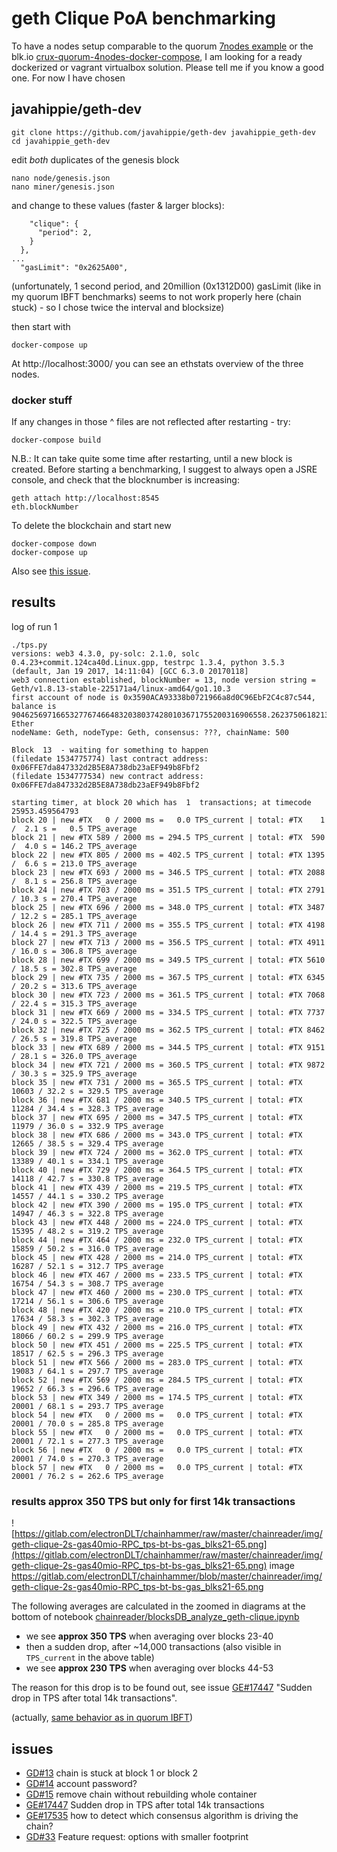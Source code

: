 # geth Clique PoA benchmarking
To have a nodes setup comparable to the  quorum [7nodes example](https://github.com/jpmorganchase/quorum-examples/tree/master/examples/7nodes) or the blk.io [crux-quorum-4nodes-docker-compose](https://github.com/blk-io/crux/blob/master/docker/quorum-crux/docker-compose.yaml), I am looking for a ready dockerized or vagrant virtualbox solution. Please tell me if you know a good one. For now I have chosen

## javahippie/geth-dev

```
git clone https://github.com/javahippie/geth-dev javahippie_geth-dev
cd javahippie_geth-dev
```

edit *both* duplicates of the genesis block

```
nano node/genesis.json 
nano miner/genesis.json 
```

and change to these values (faster & larger blocks):

```
    "clique": {
      "period": 2,
    }
  },
...
  "gasLimit": "0x2625A00",
```

(unfortunately, 1 second period, and 20million (0x1312D00) gasLimit (like in my quorum IBFT benchmarks) seems to not work properly here (chain stuck) - so I chose twice the interval and blocksize)

then start with
```
docker-compose up
```

At http://localhost:3000/ you can see an ethstats overview of the three nodes.

### docker stuff

If any changes in those ^ files are not reflected after restarting - try:

    docker-compose build

N.B.: It can take quite some time after restarting, until a new block is created. Before starting a benchmarking, I suggest to always open a JSRE console, and check that the blocknumber is increasing:

    geth attach http://localhost:8545
    eth.blockNumber

To delete the blockchain and start new

    docker-compose down
    docker-compose up

Also see [this issue](https://github.com/javahippie/geth-dev/issues/15).

## results
log of run 1
```
./tps.py 
versions: web3 4.3.0, py-solc: 2.1.0, solc 0.4.23+commit.124ca40d.Linux.gpp, testrpc 1.3.4, python 3.5.3 (default, Jan 19 2017, 14:11:04) [GCC 6.3.0 20170118]
web3 connection established, blockNumber = 13, node version string =  Geth/v1.8.13-stable-225171a4/linux-amd64/go1.10.3
first account of node is 0x3590ACA93338b0721966a8d0C96EbF2C4c87c544, balance is 904625697166532776746648320380374280103671755200316906558.262375061821325312 Ether
nodeName: Geth, nodeType: Geth, consensus: ???, chainName: 500

Block  13  - waiting for something to happen
(filedate 1534775774) last contract address: 0x06FFE7da847332d2B5E8A738db23aEF949b8Fbf2
(filedate 1534777534) new contract address: 0x06FFE7da847332d2B5E8A738db23aEF949b8Fbf2

starting timer, at block 20 which has  1  transactions; at timecode 25953.459564793
block 20 | new #TX   0 / 2000 ms =   0.0 TPS_current | total: #TX    1 /  2.1 s =   0.5 TPS_average
block 21 | new #TX 589 / 2000 ms = 294.5 TPS_current | total: #TX  590 /  4.0 s = 146.2 TPS_average
block 22 | new #TX 805 / 2000 ms = 402.5 TPS_current | total: #TX 1395 /  6.6 s = 213.0 TPS_average
block 23 | new #TX 693 / 2000 ms = 346.5 TPS_current | total: #TX 2088 /  8.1 s = 256.8 TPS_average
block 24 | new #TX 703 / 2000 ms = 351.5 TPS_current | total: #TX 2791 / 10.3 s = 270.4 TPS_average
block 25 | new #TX 696 / 2000 ms = 348.0 TPS_current | total: #TX 3487 / 12.2 s = 285.1 TPS_average
block 26 | new #TX 711 / 2000 ms = 355.5 TPS_current | total: #TX 4198 / 14.4 s = 291.3 TPS_average
block 27 | new #TX 713 / 2000 ms = 356.5 TPS_current | total: #TX 4911 / 16.0 s = 306.8 TPS_average
block 28 | new #TX 699 / 2000 ms = 349.5 TPS_current | total: #TX 5610 / 18.5 s = 302.8 TPS_average
block 29 | new #TX 735 / 2000 ms = 367.5 TPS_current | total: #TX 6345 / 20.2 s = 313.6 TPS_average
block 30 | new #TX 723 / 2000 ms = 361.5 TPS_current | total: #TX 7068 / 22.4 s = 315.3 TPS_average
block 31 | new #TX 669 / 2000 ms = 334.5 TPS_current | total: #TX 7737 / 24.0 s = 322.5 TPS_average
block 32 | new #TX 725 / 2000 ms = 362.5 TPS_current | total: #TX 8462 / 26.5 s = 319.8 TPS_average
block 33 | new #TX 689 / 2000 ms = 344.5 TPS_current | total: #TX 9151 / 28.1 s = 326.0 TPS_average
block 34 | new #TX 721 / 2000 ms = 360.5 TPS_current | total: #TX 9872 / 30.3 s = 325.9 TPS_average
block 35 | new #TX 731 / 2000 ms = 365.5 TPS_current | total: #TX 10603 / 32.2 s = 329.5 TPS_average
block 36 | new #TX 681 / 2000 ms = 340.5 TPS_current | total: #TX 11284 / 34.4 s = 328.3 TPS_average
block 37 | new #TX 695 / 2000 ms = 347.5 TPS_current | total: #TX 11979 / 36.0 s = 332.9 TPS_average
block 38 | new #TX 686 / 2000 ms = 343.0 TPS_current | total: #TX 12665 / 38.5 s = 329.4 TPS_average
block 39 | new #TX 724 / 2000 ms = 362.0 TPS_current | total: #TX 13389 / 40.1 s = 334.1 TPS_average
block 40 | new #TX 729 / 2000 ms = 364.5 TPS_current | total: #TX 14118 / 42.7 s = 330.8 TPS_average
block 41 | new #TX 439 / 2000 ms = 219.5 TPS_current | total: #TX 14557 / 44.1 s = 330.2 TPS_average
block 42 | new #TX 390 / 2000 ms = 195.0 TPS_current | total: #TX 14947 / 46.3 s = 322.8 TPS_average
block 43 | new #TX 448 / 2000 ms = 224.0 TPS_current | total: #TX 15395 / 48.2 s = 319.2 TPS_average
block 44 | new #TX 464 / 2000 ms = 232.0 TPS_current | total: #TX 15859 / 50.2 s = 316.0 TPS_average
block 45 | new #TX 428 / 2000 ms = 214.0 TPS_current | total: #TX 16287 / 52.1 s = 312.7 TPS_average
block 46 | new #TX 467 / 2000 ms = 233.5 TPS_current | total: #TX 16754 / 54.3 s = 308.7 TPS_average
block 47 | new #TX 460 / 2000 ms = 230.0 TPS_current | total: #TX 17214 / 56.1 s = 306.6 TPS_average
block 48 | new #TX 420 / 2000 ms = 210.0 TPS_current | total: #TX 17634 / 58.3 s = 302.3 TPS_average
block 49 | new #TX 432 / 2000 ms = 216.0 TPS_current | total: #TX 18066 / 60.2 s = 299.9 TPS_average
block 50 | new #TX 451 / 2000 ms = 225.5 TPS_current | total: #TX 18517 / 62.5 s = 296.3 TPS_average
block 51 | new #TX 566 / 2000 ms = 283.0 TPS_current | total: #TX 19083 / 64.1 s = 297.7 TPS_average
block 52 | new #TX 569 / 2000 ms = 284.5 TPS_current | total: #TX 19652 / 66.3 s = 296.6 TPS_average
block 53 | new #TX 349 / 2000 ms = 174.5 TPS_current | total: #TX 20001 / 68.1 s = 293.7 TPS_average
block 54 | new #TX   0 / 2000 ms =   0.0 TPS_current | total: #TX 20001 / 70.0 s = 285.8 TPS_average
block 55 | new #TX   0 / 2000 ms =   0.0 TPS_current | total: #TX 20001 / 72.1 s = 277.3 TPS_average
block 56 | new #TX   0 / 2000 ms =   0.0 TPS_current | total: #TX 20001 / 74.0 s = 270.3 TPS_average
block 57 | new #TX   0 / 2000 ms =   0.0 TPS_current | total: #TX 20001 / 76.2 s = 262.6 TPS_average
```
### results approx 350 TPS but only for first 14k transactions 

![https://gitlab.com/electronDLT/chainhammer/raw/master/chainreader/img/geth-clique-2s-gas40mio-RPC_tps-bt-bs-gas_blks21-65.png](https://gitlab.com/electronDLT/chainhammer/raw/master/chainreader/img/geth-clique-2s-gas40mio-RPC_tps-bt-bs-gas_blks21-65.png)
image https://gitlab.com/electronDLT/chainhammer/blob/master/chainreader/img/geth-clique-2s-gas40mio-RPC_tps-bt-bs-gas_blks21-65.png

The following averages are calculated in the zoomed in diagrams at the bottom of notebook [chainreader/blocksDB_analyze_geth-clique.ipynb](https://gitlab.com/electronDLT/chainhammer/blob/master/chainreader/blocksDB_analyze_geth-clique.ipynb)


* we see **approx 350 TPS** when averaging over blocks 23-40 
* then a sudden drop, after ~14,000 transactions (also visible in `TPS_current` in the above table)
* we see **approx 230 TPS** when averaging over blocks 44-53 

The reason for this drop is to be found out, see issue [GE#17447](https://github.com/ethereum/go-ethereum/issues/17447) "Sudden drop in TPS after total 14k transactions".

(actually, [same behavior as in quorum IBFT](https://gitlab.com/electronDLT/chainhammer/blob/master/quorum-IBFT.md#result-400-tps-but-only-for-the-first-14k-tx))

## issues
* [GD#13](https://github.com/javahippie/geth-dev/issues/13) chain is stuck at block 1 or block 2
* [GD#14](https://github.com/javahippie/geth-dev/issues/14) account password?
* [GD#15](https://github.com/javahippie/geth-dev/issues/15) remove chain without rebuilding whole container 
* [GE#17447](https://github.com/ethereum/go-ethereum/issues/17447) Sudden drop in TPS after total 14k transactions
* [GE#17535](https://github.com/ethereum/go-ethereum/issues/17535) how to detect which consensus algorithm is driving the chain?
* [GD#33](https://github.com/javahippie/geth-dev/issues/33) Feature request: options with smaller footprint